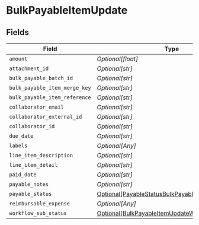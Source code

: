 # BulkPayableItemUpdate


## Fields

| Field                                                                                                             | Type                                                                                                              | Required                                                                                                          | Description                                                                                                       |
| ----------------------------------------------------------------------------------------------------------------- | ----------------------------------------------------------------------------------------------------------------- | ----------------------------------------------------------------------------------------------------------------- | ----------------------------------------------------------------------------------------------------------------- |
| `amount`                                                                                                          | *Optional[float]*                                                                                                 | :heavy_minus_sign:                                                                                                | N/A                                                                                                               |
| `attachment_id`                                                                                                   | *Optional[str]*                                                                                                   | :heavy_minus_sign:                                                                                                | N/A                                                                                                               |
| `bulk_payable_batch_id`                                                                                           | *Optional[str]*                                                                                                   | :heavy_minus_sign:                                                                                                | N/A                                                                                                               |
| `bulk_payable_item_merge_key`                                                                                     | *Optional[str]*                                                                                                   | :heavy_minus_sign:                                                                                                | N/A                                                                                                               |
| `bulk_payable_item_reference`                                                                                     | *Optional[str]*                                                                                                   | :heavy_minus_sign:                                                                                                | N/A                                                                                                               |
| `collaborator_email`                                                                                              | *Optional[str]*                                                                                                   | :heavy_minus_sign:                                                                                                | N/A                                                                                                               |
| `collaborator_external_id`                                                                                        | *Optional[str]*                                                                                                   | :heavy_minus_sign:                                                                                                | N/A                                                                                                               |
| `collaborator_id`                                                                                                 | *Optional[str]*                                                                                                   | :heavy_minus_sign:                                                                                                | N/A                                                                                                               |
| `due_date`                                                                                                        | *Optional[str]*                                                                                                   | :heavy_minus_sign:                                                                                                | N/A                                                                                                               |
| `labels`                                                                                                          | *Optional[Any]*                                                                                                   | :heavy_minus_sign:                                                                                                | N/A                                                                                                               |
| `line_item_description`                                                                                           | *Optional[str]*                                                                                                   | :heavy_minus_sign:                                                                                                | N/A                                                                                                               |
| `line_item_detail`                                                                                                | *Optional[str]*                                                                                                   | :heavy_minus_sign:                                                                                                | N/A                                                                                                               |
| `paid_date`                                                                                                       | *Optional[str]*                                                                                                   | :heavy_minus_sign:                                                                                                | N/A                                                                                                               |
| `payable_notes`                                                                                                   | *Optional[str]*                                                                                                   | :heavy_minus_sign:                                                                                                | N/A                                                                                                               |
| `payable_status`                                                                                                  | [Optional[PayableStatusBulkPayableItemUpdate]](../../models/shared/payablestatusbulkpayableitemupdate.md)         | :heavy_minus_sign:                                                                                                | N/A                                                                                                               |
| `reimbursable_expense`                                                                                            | *Optional[Any]*                                                                                                   | :heavy_minus_sign:                                                                                                | N/A                                                                                                               |
| `workflow_sub_status`                                                                                             | [Optional[BulkPayableItemUpdateWorkflowSubStatus]](../../models/shared/bulkpayableitemupdateworkflowsubstatus.md) | :heavy_minus_sign:                                                                                                | N/A                                                                                                               |